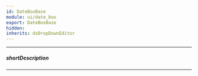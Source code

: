 ```yaml
---
id: DateBoxBase
module: ui/date_box
export: DateBoxBase
hidden: 
inherits: dxDropDownEditor
---
```

---
##### shortDescription

---
